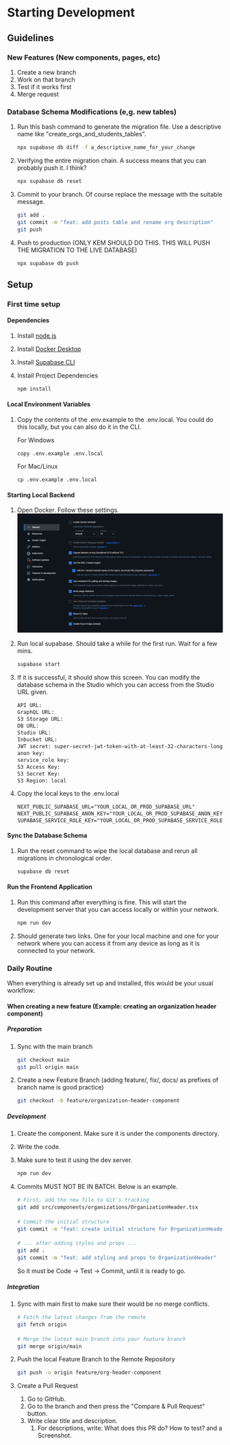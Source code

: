 # Starting Development

## Guidelines

### New Features (New components, pages, etc)

1. Create a new branch
2. Work on that branch
3. Test if it works first
4. Merge request

### Database Schema Modifications (e,g. new tables)

1. Run this bash command to generate the migration file. Use a descriptive name like "create_orgs_and_students_tables".

    ```bash
    npx supabase db diff -f a_descriptive_name_for_your_change
    ```

2. Verifying the entire migration chain. A success means that you can probably push it. I think?

    ```bash
    npx supabase db reset
    ```

3. Commit to your branch. Of course replace the message with the suitable message.

    ```bash
    git add .
    git commit -m "feat: add posts table and rename org description"
    git push
    ```

4. Push to production (ONLY KEM SHOULD DO THIS. THIS WILL PUSH THE MIGRATION TO THE LIVE DATABASE)

    ```bash
    npx supabase db push
    ```

## Setup

### First time setup

#### Dependencies

1. Install [node.js](https://nodejs.org/en)
2. Install [Docker Desktop](https://www.docker.com/products/docker-desktop/)
3. Install [Supabase CLI](https://supabase.com/docs/guides/local-development/cli/getting-started?queryGroups=platform&platform=windows&queryGroups=access-method&access-method=studio)
4. Install Project Dependencies

    ```bash
    npm install
    ```

#### Local Environment Variables

1. Copy the contents of the .env.example to the .env.local. You could do this locally, but you can also do it in the CLI.

    For Windows

    ```Windows bash
    copy .env.example .env.local
    ```

    For Mac/Linux

    ```Mac/Linux bash
    cp .env.example .env.local
    ```

#### Starting Local Backend

1. Open Docker. Follow these settings.
   ![Docker Settings](./docs/images/docker.settings.png)
2. Run local supabase. Should take a while for the first run. Wait for a few mins.

    ```bash
    supabase start
    ```

3. If it is successful, it should show this screen. You can modify the database schema in the Studio which you can access from the Studio URL given.

    ```Output
    API URL: 
    GraphQL URL: 
    S3 Storage URL: 
    DB URL: 
    Studio URL: 
    Inbucket URL: 
    JWT secret: super-secret-jwt-token-with-at-least-32-characters-long
    anon key: 
    service_role key: 
    S3 Access Key:
    S3 Secret Key:
    S3 Region: local
    ```

4. Copy the local keys to the .env.local

    ```.env.local
    NEXT_PUBLIC_SUPABASE_URL="YOUR_LOCAL_OR_PROD_SUPABASE_URL"
    NEXT_PUBLIC_SUPABASE_ANON_KEY="YOUR_LOCAL_OR_PROD_SUPABASE_ANON_KEY"
    SUPABASE_SERVICE_ROLE_KEY="YOUR_LOCAL_OR_PROD_SUPABASE_SERVICE_ROLE_KEY"
    ```

#### Sync the Database Schema

1. Run the reset command to wipe the local database and rerun all migrations in chronological order.

    ```bash
    supabase db reset
    ```

#### Run the Frontend Application

1. Run this command after everything is fine. This will start the development server that you can access locally or within your network.

    ```bash
    npm run dev
    ```

2. Should generate two links. One for your local machine and one for your network where you can access it from any device as long as it is connected to your network.

### Daily Routine

When everything is already set up and installed, this would be your usual workflow:

#### When creating a new feature (Example: creating an organization header component)

##### Preparation

1. Sync with the main branch

   ```bash
   git checkout main
   git pull origin main
   ```

2. Create a new Feature Branch (adding feature/, fix/, docs/ as prefixes of branch name is good practice)

    ```bash
    git checkout -b feature/organization-header-component
    ```

##### Development

1. Create the component. Make sure it is under the components directory.
2. Write the code.
3. Make sure to test it using the dev server.

    ```bash
    npm run dev
    ```

4. Commits MUST NOT BE IN BATCH. Below is an example.

    ```bash
    # First, add the new file to Git's tracking
    git add src/components/organizations/OrganizationHeader.tsx

    # Commit the initial structure
    git commit -m "feat: create initial structure for OrganizationHeader component"

    # ... after adding styles and props ...
    git add .
    git commit -m "feat: add styling and props to OrganizationHeader"
    ```

    So it must be Code -> Test -> Commit, until it is ready to go.

##### Integration

1. Sync with main first to make sure their would be no merge conflicts.

    ```bash
    # Fetch the latest changes from the remote
    git fetch origin

    # Merge the latest main branch into your feature branch
    git merge origin/main
    ```

2. Push the local Feature Branch to the Remote Repository

   ```bash
   git push -u origin feature/org-header-component
   ```

3. Create a Pull Request
   1. Go to GitHub.
   2. Go to the branch and then press the "Compare & Pull Request" button.
   3. Write clear title and description.
      1. For descriptions, write: What does this PR do? How to test? and a Screenshot.